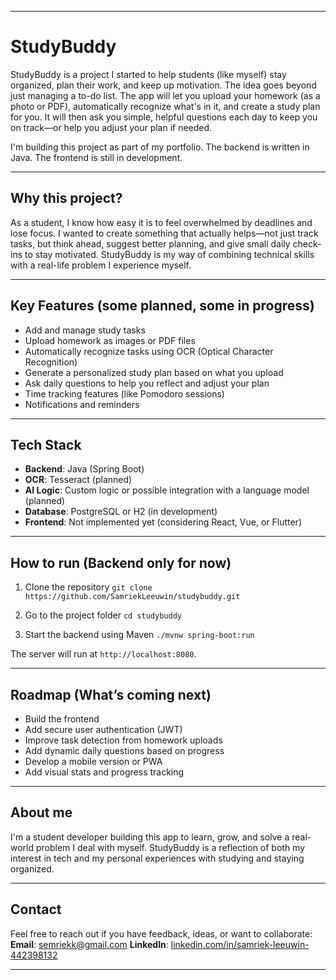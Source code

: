
---

# StudyBuddy

StudyBuddy is a project I started to help students (like myself) stay organized, plan their work, and keep up motivation. The idea goes beyond just managing a to-do list. The app will let you upload your homework (as a photo or PDF), automatically recognize what's in it, and create a study plan for you. It will then ask you simple, helpful questions each day to keep you on track—or help you adjust your plan if needed.

I'm building this project as part of my portfolio. The backend is written in Java. The frontend is still in development.

---

## Why this project?

As a student, I know how easy it is to feel overwhelmed by deadlines and lose focus. I wanted to create something that actually helps—not just track tasks, but think ahead, suggest better planning, and give small daily check-ins to stay motivated. StudyBuddy is my way of combining technical skills with a real-life problem I experience myself.

---

## Key Features (some planned, some in progress)

* Add and manage study tasks
* Upload homework as images or PDF files
* Automatically recognize tasks using OCR (Optical Character Recognition)
* Generate a personalized study plan based on what you upload
* Ask daily questions to help you reflect and adjust your plan
* Time tracking features (like Pomodoro sessions)
* Notifications and reminders

---

## Tech Stack

* **Backend**: Java (Spring Boot)
* **OCR**: Tesseract (planned)
* **AI Logic**: Custom logic or possible integration with a language model (planned)
* **Database**: PostgreSQL or H2 (in development)
* **Frontend**: Not implemented yet (considering React, Vue, or Flutter)

---

## How to run (Backend only for now)

1. Clone the repository
   `git clone https://github.com/SamriekLeeuwin/studybuddy.git`

2. Go to the project folder
   `cd studybuddy`

3. Start the backend using Maven
   `./mvnw spring-boot:run`

The server will run at `http://localhost:8080`.

---

## Roadmap (What’s coming next)

* Build the frontend
* Add secure user authentication (JWT)
* Improve task detection from homework uploads
* Add dynamic daily questions based on progress
* Develop a mobile version or PWA
* Add visual stats and progress tracking

---

## About me

I'm a student developer building this app to learn, grow, and solve a real-world problem I deal with myself. StudyBuddy is a reflection of both my interest in tech and my personal experiences with studying and staying organized.

---

## Contact

Feel free to reach out if you have feedback, ideas, or want to collaborate:
**Email**: [semriekk@gmail.com](mailto:semriekk@gmail.com)
**LinkedIn**: [linkedin.com/in/samriek-leeuwin-442398132](https://www.linkedin.com/in/samriek-leeuwin-442398132/)

---

